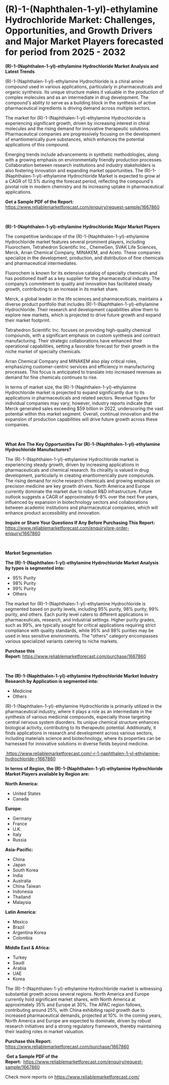 <p><h1>(R)-1-(Naphthalen-1-yl)-ethylamine Hydrochloride Market: Challenges, Opportunities, and Growth Drivers and Major Market Players forecasted for period from 2025 - 2032</h1></p><p><strong>(R)-1-(Naphthalen-1-yl)-ethylamine Hydrochloride Market Analysis and Latest Trends</strong></p>
<p><p>(R)-1-(Naphthalen-1-yl)-ethylamine Hydrochloride is a chiral amine compound used in various applications, particularly in pharmaceuticals and organic synthesis. Its unique structure makes it valuable in the production of complex molecules and as an intermediate in drug development. The compound's ability to serve as a building block in the synthesis of active pharmaceutical ingredients is driving demand across multiple sectors.</p><p>The market for (R)-1-(Naphthalen-1-yl)-ethylamine Hydrochloride is experiencing significant growth, driven by increasing interest in chiral molecules and the rising demand for innovative therapeutic solutions. Pharmaceutical companies are progressively focusing on the development of enantiomerically pure substances, which enhances the potential applications of this compound.</p><p>Emerging trends include advancements in synthetic methodologies, along with a growing emphasis on environmentally friendly production processes. Collaboration between research institutions and industry stakeholders is also fostering innovation and expanding market opportunities. The (R)-1-(Naphthalen-1-yl)-ethylamine Hydrochloride Market is expected to grow at a CAGR of 12.5% during the forecast period, reflecting the compound's pivotal role in modern chemistry and its increasing uptake in pharmaceutical applications.</p></p>
<p><strong>Get a Sample PDF of the Report:&nbsp;</strong> <a href="https://www.reliablemarketforecast.com/enquiry/request-sample/1667860?utm_campaign=2875&utm_medium=2&utm_source=Github&utm_content=ia&utm_term=02042025&utm_id=r-1-naphthalen-1-yl-ethylamine-hydrochloride">https://www.reliablemarketforecast.com/enquiry/request-sample/1667860</a></p>
<p>&nbsp;</p>
<p><strong>(R)-1-(Naphthalen-1-yl)-ethylamine Hydrochloride Major Market Players</strong></p>
<p><p>The competitive landscape of the (R)-1-(Naphthalen-1-yl)-ethylamine Hydrochloride market features several prominent players, including Fluorochem, Tetrahedron Scientific Inc., ChemeGen, SVAK Life Sciences, Merck, Arran Chemical Company, MINAKEM, and Aceto. These companies specialize in the development, production, and distribution of fine chemicals and pharmaceutical intermediates.</p><p>Fluorochem is known for its extensive catalog of specialty chemicals and has positioned itself as a key supplier for the pharmaceutical industry. The company’s commitment to quality and innovation has facilitated steady growth, contributing to an increase in its market share.</p><p>Merck, a global leader in the life sciences and pharmaceuticals, maintains a diverse product portfolio that includes (R)-1-(Naphthalen-1-yl)-ethylamine Hydrochloride. Their research and development capabilities allow them to explore new markets, which is projected to drive future growth and expand their market footprint.</p><p>Tetrahedron Scientific Inc. focuses on providing high-quality chemical compounds, with a significant emphasis on custom synthesis and contract manufacturing. Their strategic collaborations have enhanced their operational capabilities, setting a favorable forecast for their growth in the niche market of specialty chemicals.</p><p>Arran Chemical Company and MINAKEM also play critical roles, emphasizing customer-centric services and efficiency in manufacturing processes. This focus is anticipated to translate into increased revenues as demand for fine chemicals continues to rise.</p><p>In terms of market size, the (R)-1-(Naphthalen-1-yl)-ethylamine Hydrochloride market is projected to expand significantly due to its applications in pharmaceuticals and related sectors. Revenue figures for individual companies may vary; however, industry reports indicate that Merck generated sales exceeding $59 billion in 2022, underscoring the vast potential within this market segment. Overall, continual innovation and the expansion of production capabilities will drive future growth across these companies.</p></p>
<p>&nbsp;</p>
<p><strong>What Are The Key Opportunities For (R)-1-(Naphthalen-1-yl)-ethylamine Hydrochloride Manufacturers?</strong></p>
<p><p>The (R)-1-(Naphthalen-1-yl)-ethylamine Hydrochloride market is experiencing steady growth, driven by increasing applications in pharmaceuticals and chemical research. Its chirality is valued in drug development, particularly in creating enantiomerically pure compounds. The rising demand for niche research chemicals and growing emphasis on precision medicine are key growth drivers. North America and Europe currently dominate the market due to robust R&D infrastructure. Future outlook suggests a CAGR of approximately 6-8% over the next five years, influenced by expansion in biotechnology sectors and collaborations between academic institutions and pharmaceutical companies, which will enhance product accessibility and innovation.</p></p>
<p><strong>Inquire or Share Your Questions If Any Before Purchasing This Report:</strong> <a href="https://www.reliablemarketforecast.com/enquiry/pre-order-enquiry/1667860?utm_campaign=2875&utm_medium=2&utm_source=Github&utm_content=ia&utm_term=02042025&utm_id=r-1-naphthalen-1-yl-ethylamine-hydrochloride">https://www.reliablemarketforecast.com/enquiry/pre-order-enquiry/1667860</a></p>
<p>&nbsp;</p>
<p><strong>Market Segmentation</strong></p>
<p><strong>The (R)-1-(Naphthalen-1-yl)-ethylamine Hydrochloride Market Analysis by types is segmented into:</strong></p>
<p><ul><li>95% Purity</li><li>98% Purity</li><li>99% Purity</li><li>Others</li></ul></p>
<p><p>The market for (R)-1-(Naphthalen-1-yl)-ethylamine Hydrochloride is segmented based on purity levels, including 95% purity, 98% purity, 99% purity, and others. Each purity level caters to different applications in pharmaceuticals, research, and industrial settings. Higher purity grades, such as 99%, are typically sought for critical applications requiring strict compliance with quality standards, while 95% and 98% purities may be used in less sensitive environments. The "others" category encompasses various specialized variants catering to niche markets.</p></p>
<p><strong>Purchase this Report:&nbsp;</strong><a href="https://www.reliablemarketforecast.com/purchase/1667860?utm_campaign=2875&utm_medium=2&utm_source=Github&utm_content=ia&utm_term=02042025&utm_id=r-1-naphthalen-1-yl-ethylamine-hydrochloride">https://www.reliablemarketforecast.com/purchase/1667860</a></p>
<p>&nbsp;</p>
<p><strong>The (R)-1-(Naphthalen-1-yl)-ethylamine Hydrochloride Market Industry Research by Application is segmented into:</strong></p>
<p><ul><li>Medicine</li><li>Others</li></ul></p>
<p><p>(R)-1-(Naphthalen-1-yl)-ethylamine Hydrochloride is primarily utilized in the pharmaceutical industry, where it plays a role as an intermediate in the synthesis of various medicinal compounds, especially those targeting central nervous system disorders. Its unique chemical structure enhances biological activity, contributing to its therapeutic potential. Additionally, it finds applications in research and development across various sectors, including materials science and biotechnology, where its properties can be harnessed for innovative solutions in diverse fields beyond medicine.</p></p>
<p><a href="https://www.reliablemarketforecast.com/-r-1-naphthalen-1-yl-ethylamine-hydrochloride-r1667860?utm_campaign=2875&utm_medium=2&utm_source=Github&utm_content=ia&utm_term=02042025&utm_id=r-1-naphthalen-1-yl-ethylamine-hydrochloride">&nbsp;https://www.reliablemarketforecast.com/-r-1-naphthalen-1-yl-ethylamine-hydrochloride-r1667860</a></p>
<p><strong>In terms of Region, the (R)-1-(Naphthalen-1-yl)-ethylamine Hydrochloride Market Players available by Region are:</strong></p>
<p>
    <p> <strong> North America: </strong>
        <ul>
            <li>United States</li>
            <li>Canada</li>
        </ul>
        </p> 
    <p> <strong> Europe: </strong>
        <ul>
            <li>Germany</li>
            <li>France</li>
            <li>U.K.</li>
            <li>Italy</li>
            <li>Russia</li>
        </ul>
        </p> 
    <p> <strong> Asia-Pacific: </strong>
        <ul>
            <li>China</li>
            <li>Japan</li>
            <li>South Korea</li>
            <li>India</li>
            <li>Australia</li>
            <li>China Taiwan</li>
            <li>Indonesia</li>
            <li>Thailand</li>
            <li>Malaysia</li>
        </ul>
        </p> 
    <p> <strong> Latin America: </strong>
        <ul>
            <li>Mexico</li>
            <li>Brazil</li>
            <li>Argentina Korea</li>
            <li>Colombia</li>
        </ul>
        </p> 
    <p> <strong> Middle East & Africa: </strong>
        <ul>
            <li>Turkey</li>
            <li>Saudi</li>
            <li>Arabia</li>
            <li>UAE</li>
            <li>Korea</li>
        </ul>
    </p>
    </p>
<p><p>The (R)-1-(Naphthalen-1-yl)-ethylamine Hydrochloride market is witnessing substantial growth across several regions. North America and Europe currently hold significant market shares, with North America at approximately 35% and Europe at 30%. The APAC region follows, contributing around 25%, with China exhibiting rapid growth due to increased pharmaceutical demands, projected at 10%. In the coming years, North America and Europe are expected to dominate, driven by robust research initiatives and a strong regulatory framework, thereby maintaining their leading roles in market valuation.</p></p>
<p><strong>Purchase this Report: </strong><a href="https://www.reliablemarketforecast.com/purchase/1667860?utm_campaign=2875&utm_medium=2&utm_source=Github&utm_content=ia&utm_term=02042025&utm_id=r-1-naphthalen-1-yl-ethylamine-hydrochloride">https://www.reliablemarketforecast.com/purchase/1667860</a></p>
<p>&nbsp;<strong>Get a Sample PDF of the Report:&nbsp;&nbsp;</strong><a href="https://www.reliablemarketforecast.com/enquiry/request-sample/1667860?utm_campaign=2875&utm_medium=2&utm_source=Github&utm_content=ia&utm_term=02042025&utm_id=r-1-naphthalen-1-yl-ethylamine-hydrochloride">https://www.reliablemarketforecast.com/enquiry/request-sample/1667860</a></p>
<p><strong></strong></p>
<p>Check more reports on <a href="https://www.reliablemarketforecast.com/?utm_campaign=2875&utm_medium=2&utm_source=Github&utm_content=ia&utm_term=02042025&utm_id=r-1-naphthalen-1-yl-ethylamine-hydrochloride">https://www.reliablemarketforecast.com/</a></p>